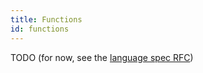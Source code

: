 ```yaml
---
title: Functions
id: functions
---
```


TODO (for now, see the [language spec RFC](rfcs/language-spec))
